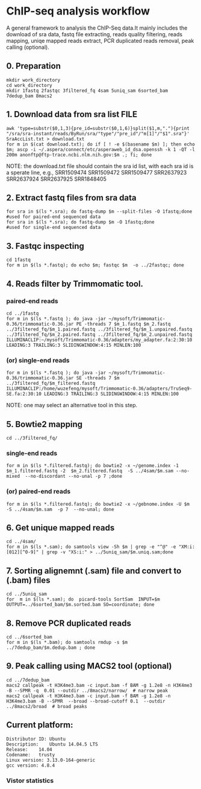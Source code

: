 # ChIP-seq analysis workflow

A general framework to analysis the ChIP-Seq data.It mainly includes the download of sra data, fastq file extracting, reads quality filtering, reads mapping, uniqe mapped reads extract, PCR duplicated reads removal, peak calling (optional).

## 0. Preparation 
    mkdir work_directory
    cd work_directory
    mkdir 1fastq 2fastqc 3filtered_fq 4sam 5uniq_sam 6sorted_bam 7dedup_bam 8macs2

## 1. Download data from sra list FILE
    awk 'type=substr($0,1,3){pre_id=substr($0,1,6)}split($1,m,"."){print "/sra/sra-instant/reads/ByRun/sra/"type"/"pre_id"/"m[1]"/"$1".sra"}' SraAccList.txt > download.txt 
    for m in $(cat download.txt); do if [ ! -e $(basename $m) ]; then echo $m; ascp -i ~/.aspera/connect/etc/asperaweb_id_dsa.openssh -k 1 -QT -l 200m anonftp@ftp-trace.ncbi.nlm.nih.gov:$m .; fi; done

NOTE: the download.txt file should contain the sra id list, with each sra id is a sperate line, e.g.,
SRR1509474
SRR1509472
SRR1509477
SRR2637923
SRR2637924
SRR2637925
SRR1848405

## 2. Extract fastq files from sra data
    for sra in $(ls *.sra); do fastq-dump $m --split-files -O 1fastq;done   #used for paired-end sequenced data
    for sra in $(ls *.sra); do fastq-dump $m -O 1fastq;done                 #used for single-end sequenced data

## 3. Fastqc inspecting
    cd 1fastq
    for m in $(ls *.fastq); do echo $m; fastqc $m  -o ../2fastqc; done

## 4. Reads filter by Trimmomatic tool.
### paired-end reads
    cd ../1fastq 
    for m in $(ls *.fastq ); do java -jar ~/mysoft/Trimmomatic-0.36/trimmomatic-0.36.jar PE -threads 7 $m_1.fastq $m_2.fastq  ../3filtered_fq/$m_1.paired.fastq ../3filtered_fq/$m_1.unpaired.fastq ../3filtered_fq/$m_2.paired.fastq ../3filtered_fq/$m_2.unpaired.fastq ILLUMINACLIP:~/mysoft/Trimmomatic-0.36/adapters/my_adapter.fa:2:30:10 LEADING:3 TRAILING:3 SLIDINGWINDOW:4:15 MINLEN:100
    
### (or) single-end reads
    for m in $(ls *.fastq ); do java -jar ~/mysoft/Trimmomatic-0.36/trimmomatic-0.36.jar SE -threads 7 $m  ../3filtered_fq/$m_filtered.fastq  ILLUMINACLIP:/home/wuzefeng/mysoft/Trimmomatic-0.36/adapters/TruSeq9-SE.fa:2:30:10 LEADING:3 TRAILING:3 SLIDINGWINDOW:4:15 MINLEN:100

NOTE: one may select an alternative tool in this step.

## 5. Bowtie2 mapping
    cd ../3filtered_fq/
### single-end reads
    for m in $(ls *.filtered.fastq); do bowtie2 -x ~/genome.index -1 $m_1.filtered.fastq -2  $m_2.filtered.fastq  -S ../4sam/$m.sam --no-mixed  --no-discordant --no-unal -p 7 ;done
### (or) paired-end reads
    for m in $(ls *.filtered.fastq); do bowtie2 -x ~/gebnome.index -U $m  -S ../4sam/$m.sam  -p 7  --no-unal; done

## 6. Get unique mapped reads
    cd ../4sam/
    for m in $(ls *.sam); do samtools view -Sh $m | grep -e "^@" -e "XM:i:[012][^0-9]" | grep -v "XS:i:" > ../5uniq_sam/$m.uniq.sam;done

## 7. Sorting alignemnt (.sam) file and convert to (.bam) files
    cd ../5uniq_sam
    for  m in $(ls *.sam); do  picard-tools SortSam  INPUT=$m OUTPUT=../6sorted_bam/$m.sorted.bam SO=coordinate; done

## 8. Remove PCR duplicated reads 
    cd ../6sorted_bam
    for m in $(ls *.bam); do samtools rmdup -s $m ../7dedup_bam/$m.dedup.bam ; done

## 9. Peak calling using MACS2 tool (optional)
    cd ../7dedup_bam
    macs2 callpeak -t H3K4me3.bam -c input.bam -f BAM -g 1.2e8 -n H3K4me3 -B --SPMR -q  0.01 --outdir ../8macs2/narrow/  # narrow peak
    macs2 callpeak -t H3K4me3.bam -c input.bam -f BAM -g 1.2e8 -n H3K4me3.bam -B --SPMR  --broad --broad-cutoff 0.1  --outdir ../8macs2/broad  # broad peaks

## Current platform:
    Distributor ID:	Ubuntu  
    Description:	Ubuntu 14.04.5 LTS  
    Release:	14.04  
    Codename:	trusty  
    Linux version: 3.13.0-164-generic  
    gcc version: 4.8.4 
    
    
### Vistor statistics

<script type="text/javascript" src="//ra.revolvermaps.com/0/0/7.js?i=0ypfp1eocyh&amp;m=0&amp;c=ff0000&amp;cr1=ffffff&amp;sx=0" async="async"></script>


